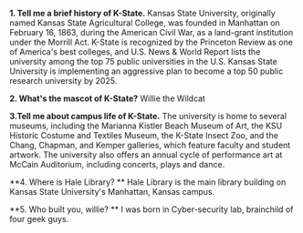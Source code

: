 **1. Tell me a brief history of K-State.**
Kansas State University, originally named Kansas State Agricultural College, was founded in Manhattan on February 16, 1863, 
during the American Civil War, as a land-grant institution under the Morrill Act. K-State is recognized by the Princeton 
Review as one of America's best colleges, and U.S. News & World Report lists the university among the top 75 public universities in the U.S. 
Kansas State University is implementing an aggressive plan to become a top 50 public research university by 2025.

**2. What's the mascot of K-State?**
Willie the Wildcat

**3.Tell me about campus life of K-State.**
The university is home to several museums, including the Marianna Kistler Beach Museum of Art, the KSU Historic Costume and Textiles Museum, 
the K-State Insect Zoo, and the Chang, Chapman, and Kemper galleries, which feature faculty and student artwork. 
The university also offers an annual cycle of performance art at McCain Auditorium, including concerts, plays and dance.

**4. Where is Hale Library? **
Hale Library is the main library building on Kansas State University's Manhattan, Kansas campus.

**5. Who built you, willie? **
I was born in Cyber-security lab, brainchild of four geek guys.
